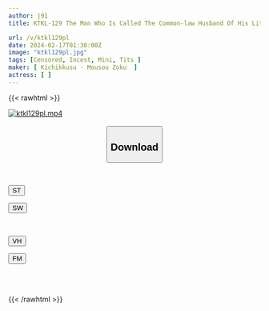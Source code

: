 ```yaml
---
author: j91
title: KTKL-129 The Man Who Is Called The Common-law Husband Of His Little 139cm Daughter, ``I Don't Want It To Hurt.''

url: /v/ktkl129pl
date: 2024-02-17T01:30:00Z
image: "ktkl129pl.jpg"
tags: [Censored, Incest, Mini, Tits	]
maker: [ Kichikkusu - Mousou Zoku  ]
actress: [ ]
---
```



{{< rawhtml >}}

<div class="video" data-videoid="Z3k4Y7AyzGUq9Lq">
    <a href="javascript:;">
        <img src="/v/ktkl129pl/ktkl129pl.jpg" width="WIDTH" height="HEIGHT" alt="ktkl129pl.mp4" loading="lazy">
    </a>
</div>

<script type="text/javascript" src="https://j91.asia/asset/on-demand-st.js"></script>

<br>
  <link rel="stylesheet" href="https://j91.asia/asset/bs5.css">
  
  <center>
  <button class="btn btn-primary" type="button" data-bs-toggle="collapse" data-bs-target=".multi-collapse" aria-expanded="false" aria-controls="multiCollapseExample1 multiCollapseExample2"><h2>Download</h2></button></center>
</p>
<div class="row">
  <div class="col">
    <div class="collapse multi-collapse" id="multiCollapseExample1">
      <div class="card card-body">
	      	      <br>
<div class="buttons">  
<p><a href="https://streamtape.to/v/Z3k4Y7AyzGUq9Lq" target="_blank"><button class="btn-hover color-3"><i class="fa fa-download"></i> ST</button></a></p>
<p><a href="https://cdnwish.com/vvhlu4xt9utz" target="_blank"><button class="btn-hover color-2"><i class="fa fa-download"></i> SW</button></a></p></div>
    </div>
  </div>
</div>
  <div class="col">
    <div class="collapse multi-collapse" id="multiCollapseExample2">
      <div class="card card-body">
	      <br>
<div class="buttons">
<p><a href="https://vidhidepro.com/f/w34vpd4xgsod"><button class="btn-hover color-9"><i class="fa fa-download"></i> VH</button></a></p>
<p><a href="https://filemoon.sx/d/1adt1biujcv4"><button class="btn-hover color-8"><i class="fa fa-download"></i> FM</button></a></p></div>
<br><br>
      </div>
    </div>
  </div>
</div>

{{< /rawhtml >}}